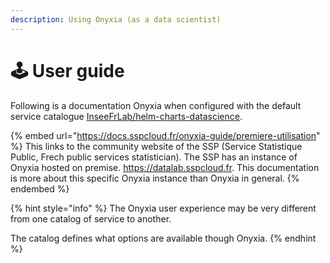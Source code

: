 ```yaml
---
description: Using Onyxia (as a data scientist)
---
```


# 🕹 User guide

Following is a documentation Onyxia when configured with the default service catalogue  [InseeFrLab/helm-charts-datascience](https://github.com/InseeFrLab/helm-charts-datascience). &#x20;

{% embed url="https://docs.sspcloud.fr/onyxia-guide/premiere-utilisation" %}
This links to the community website of the SSP (Service Statistique Public, Frech public services statistician). The SSP has an instance of Onyxia hosted on premise. https://datalab.sspcloud.fr. This documentation is more about this specific Onyxia instance than Onyxia in general.
{% endembed %}

{% hint style="info" %}
The Onyxia user experience may be very different from one catalog of service to another. &#x20;

The catalog defines what options are available though Onyxia. &#x20;
{% endhint %}
